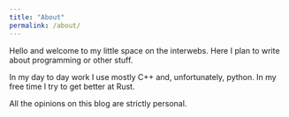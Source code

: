 ```yaml
---
title: "About"
permalink: /about/
---
```


Hello and welcome to my little space on the interwebs. Here I plan to write about programming or other stuff.

In my day to day work I use mostly C++ and, unfortunately, python. In my free time I try to get better at Rust.

All the opinions on this blog are strictly personal.
